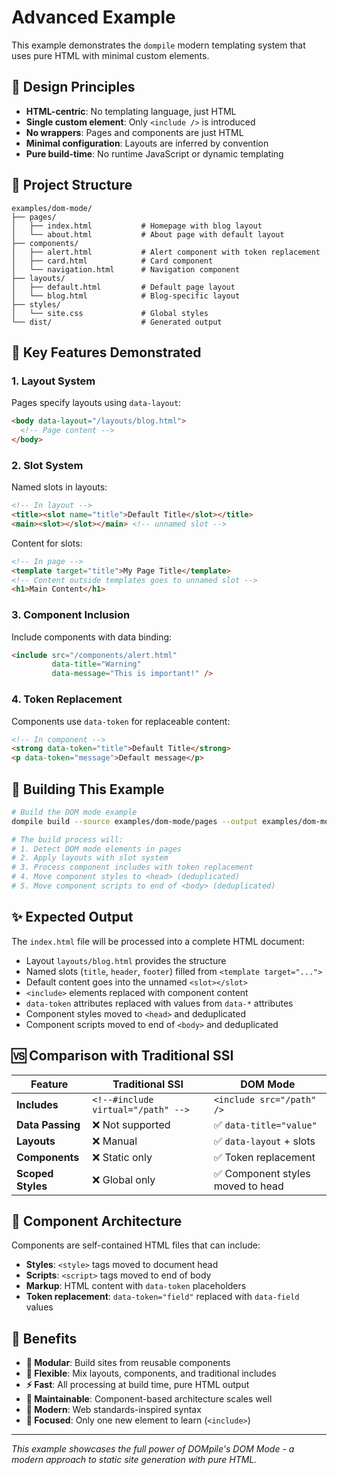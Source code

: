 # Advanced Example

This example demonstrates the `dompile` modern templating system that uses pure HTML with minimal custom elements.

## 🎯 Design Principles

- **HTML-centric**: No templating language, just HTML
- **Single custom element**: Only `<include />` is introduced  
- **No wrappers**: Pages and components are just HTML
- **Minimal configuration**: Layouts are inferred by convention
- **Pure build-time**: No runtime JavaScript or dynamic templating

## 📁 Project Structure

```
examples/dom-mode/
├── pages/
│   ├── index.html           # Homepage with blog layout
│   └── about.html           # About page with default layout
├── components/
│   ├── alert.html           # Alert component with token replacement
│   ├── card.html            # Card component  
│   └── navigation.html      # Navigation component
├── layouts/
│   ├── default.html         # Default page layout
│   └── blog.html            # Blog-specific layout
├── styles/
│   └── site.css             # Global styles
└── dist/                    # Generated output
```

## 🧩 Key Features Demonstrated

### 1. Layout System

Pages specify layouts using `data-layout`:

```html
<body data-layout="/layouts/blog.html">
  <!-- Page content -->
</body>
```

### 2. Slot System

Named slots in layouts:
```html
<!-- In layout -->
<title><slot name="title">Default Title</slot></title>
<main><slot></slot></main> <!-- unnamed slot -->
```

Content for slots:
```html
<!-- In page -->
<template target="title">My Page Title</template>
<!-- Content outside templates goes to unnamed slot -->
<h1>Main Content</h1>
```

### 3. Component Inclusion

Include components with data binding:
```html
<include src="/components/alert.html"
         data-title="Warning"
         data-message="This is important!" />
```

### 4. Token Replacement

Components use `data-token` for replaceable content:
```html
<!-- In component -->
<strong data-token="title">Default Title</strong>
<p data-token="message">Default message</p>
```

## 🔧 Building This Example

```bash
# Build the DOM mode example
dompile build --source examples/dom-mode/pages --output examples/dom-mode/dist

# The build process will:
# 1. Detect DOM mode elements in pages
# 2. Apply layouts with slot system
# 3. Process component includes with token replacement
# 4. Move component styles to <head> (deduplicated)
# 5. Move component scripts to end of <body> (deduplicated)
```

## ✨ Expected Output

The `index.html` file will be processed into a complete HTML document:

- Layout `layouts/blog.html` provides the structure
- Named slots (`title`, `header`, `footer`) filled from `<template target="...">`
- Default content goes into the unnamed `<slot></slot>`
- `<include>` elements replaced with component content
- `data-token` attributes replaced with values from `data-*` attributes
- Component styles moved to `<head>` and deduplicated
- Component scripts moved to end of `<body>` and deduplicated

## 🆚 Comparison with Traditional SSI

| Feature | Traditional SSI | DOM Mode |
|---------|----------------|----------|
| **Includes** | `<!--#include virtual="/path" -->` | `<include src="/path" />` |
| **Data Passing** | ❌ Not supported | ✅ `data-title="value"` |
| **Layouts** | ❌ Manual | ✅ `data-layout` + slots |
| **Components** | ❌ Static only | ✅ Token replacement |
| **Scoped Styles** | ❌ Global only | ✅ Component styles moved to head |

## 🎨 Component Architecture

Components are self-contained HTML files that can include:

- **Styles**: `<style>` tags moved to document head
- **Scripts**: `<script>` tags moved to end of body  
- **Markup**: HTML content with `data-token` placeholders
- **Token replacement**: `data-token="field"` replaced with `data-field` values

## 🚀 Benefits

- **🧩 Modular**: Build sites from reusable components
- **🎨 Flexible**: Mix layouts, components, and traditional includes
- **⚡ Fast**: All processing at build time, pure HTML output
- **🔧 Maintainable**: Component-based architecture scales well
- **📱 Modern**: Web standards-inspired syntax
- **🎯 Focused**: Only one new element to learn (`<include>`)

---

*This example showcases the full power of DOMpile's DOM Mode - a modern approach to static site generation with pure HTML.*